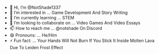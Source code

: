 - 👋 Hi, I’m @NotShade1337
- 👀 I’m interested in ... Game Development And Story Writing
- 🌱 I’m currently learning ... STEM 
- 💞️ I’m looking to collaborate on ... Video Games And Video Essays
- 📫 How to reach me ... @notshade On Discord
- 😄 Pronouns: ... He/Him
- ⚡ Fun fact: ... Your Hands Will Not Burn If You Stick It Inside Molten Lava Due To Leiden Frost Effect

<!---
NotShade1337/NotShade1337 is a ✨ special ✨ repository because its `README.md` (this file) appears on your GitHub profile.
You can click the Preview link to take a look at your changes.
--->
